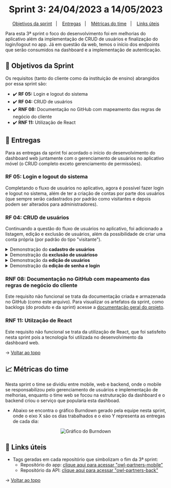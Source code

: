 <span id="topo">

<h1 align="center">Sprint 3: 24/04/2023 a 14/05/2023</h1>

<p align="center">
    <a href="#objetivos">Objetivos da sprint</a> &nbsp |&nbsp &nbsp
    <a href="#entregas">Entregas</a> &nbsp |&nbsp &nbsp
    <a href="#metricas">Métricas do time</a> &nbsp |&nbsp &nbsp
    <a href="#links">Links úteis</a>
</p>

Para esta 3ª sprint o foco do desenvolvimento foi em melhorias do aplicativo além da implementação de CRUD de usuários e finalização do login/logout no app. Já em questão da web, temos o início dos endpoints que serão consumidos na dashboard e a implementação de autenticação.

<span id="objetivos">
    
## :dart: Objetivos da Sprint
Os requisitos (tanto do cliente como da instituição de ensino) abrangidos por essa sprint são:

- :heavy_check_mark: **RF 05:** Login e logout do sistema
- :heavy_check_mark: **RF 04:** CRUD de usuários
- :heavy_check_mark: **RNF 08:** Documentação no GitHub com mapeamento das regras de negócio do cliente
- :heavy_check_mark: **RNF 11:** Utilização de React

<span id="entregas">
        
## 📲 Entregas
Para as entregas da sprint foi acordado o início do desenvolvimento do dashboard web juntamente com o gerenciamento de usuários no aplicativo móvel (o CRUD completo exceto gerenciamento de permissões).
    
### RF 05: Login e logout do sistema
    
Completando o fluxo de usuários no aplicativo, agora é possível fazer login e logout no sistema, além de ter a criação de contas por parte dos usuários (que sempre serão cadastrados por padrão como visitantes e depois podem ser alterados para administradores).

### RF 04: CRUD de usuários

Continuando a questão do fluxo de usuários no aplicativo, foi adicionado a listagem, edição e exclusão de usuários, além da possibilidade de criar uma conta própria (por padrão do tipo "visitante").

<details>
   <summary>Demonstração do <b>cadastro de usuários</b></summary> <br>
  
   https://github.com/The-Bugger-Ducks/owl-partners-mobile/assets/80930525/1bada4de-c491-402c-bf67-54e577c08c92
</details>
<details>
   <summary>Demonstração da <b>exclusão de usuárioso</b></summary> <br>
  
   https://github.com/The-Bugger-Ducks/owl-partners-mobile/assets/80930525/292c5ea7-3ce8-4d7b-9d42-08c91a6b358b
</details>
<details>
   <summary>Demonstração da <b>edição de usuários</b></summary> <br>
  
   https://github.com/The-Bugger-Ducks/owl-partners-mobile/assets/80930525/09b664be-c699-48fa-bd58-3f63f232f174
</details>
<details>
   <summary>Demonstração da <b>edição de senha e login</b></summary> <br>
  
   https://github.com/The-Bugger-Ducks/owl-partners-mobile/assets/80930525/11784516-2046-4e3d-b9ad-27152e280ddb
</details>

    
### RNF 08: Documentação no GitHub com mapeamento das regras de negócio do cliente

Este requisito não funcional se trata da documentação criada e armazenada no GitHub (como este arquivo). Para visualizar os artefatos da sprint, como backlogs (do produto e da sprint) acesse a [documentação geral do projeto](https://github.com/The-Bugger-Ducks/owl-partners-documentation).

### RNF 11: Utilzação de React

Este requisito não funcional se trata da utilização de React, que foi satisfeito nesta sprint pois a tecnologia foi utilizada no desenvolvimento da dashboard web.

→ [Voltar ao topo](#topo)

<span id="metricas">
    
## :chart_with_upwards_trend: Métricas do time
Nesta sprint o time se dividiu entre mobile, web e backend, onde o mobile se responsabilizou pelo gerenciamento de usuários e implementação de melhorias, enquanto o time web se focou na estruturação da dashboard e o backend criou o serviço que popularia esta dashboad. 
- Abaixo se encontra o gráfico Burndown gerado pela equipe nesta sprint, onde o eixo X são os dias trabalhados e o eixo Y representa as entregas de cada dia:

<div align="center">
    
   <img src="https://github.com/The-Bugger-Ducks/owl-partners-documentation/assets/79321198/85a9098a-7ec7-42b0-a01e-24a1c121f9cb" alt="Gráfico do Burndown">
    
</div>

<span id="links">
    
## :link: Links úteis

- Tags geradas em cada repositório que simbolizam o fim da 3ª sprint:
  - Repositório do app: [clique aqui para acessar "owl-partners-mobile"](https://github.com/The-Bugger-Ducks/owl-partners-mobile)
  - Repositório da API: [clique aqui para acessar "owl-partners-back"](https://github.com/The-Bugger-Ducks/owl-partners-back)

→ [Voltar ao topo](#topo)
